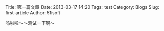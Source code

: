 Title: 第一篇文章
Date: 2013-03-17 14:20
Tags: test
Category: Blogs
Slug: first-article
Author: 51isoft

呜啦啦～～测试一下啊～